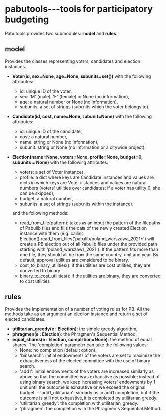# pabutools---tools for participatory budgeting

Pabutools provides two submodules: **model** and **rules**.
 ## model
 Provides the classes representing voters, candidates and election instances.
  - **Voter(id, sex=None, age=None, subunits=set())** with the following attributes:
	- id: unique ID of the voter,
	- sex: 'M' (male), 'F' (female) or None (no information),
	- age: a natural number or None (no information),
	- subunits: a set of strings (subunits which the voter belongs to).
  - **Candidate(id, cost, name=None, subunit=None)** with the following attributes:
	- id: unique ID of the candidate,
	- cost: a natural number,
	- name: string or None (no information),
	- subunit: string or None (no information or a citywide project).
  - **Election(name=None, voters=None, profile=None, budget=0, subunits = None)** with the following attributes:
	- voters: a set of Voter instances,
	- profile: a dict where keys are Candidate instances and values are dicts in which keys are Voter instances and values are natural numbers (voters' utilities over candidates; if a voter has utility 0, she can be skipped),
	- budget: a natural number,
	- subunits: a set of strings (subunits within the instance).

	and the following methods:
	- read_from_file(pattern): takes as an input the pattern of the filepaths of Pabulib files and fills the data of the newly created Election instance with them (e.g. calling Election().read_from_files('pabulib/poland_warszawa_2021*') will create a PB election out of all Pabulib files under the provided path starting with 'poland_warszawa_2021'). If the pattern fits more than one file, they should all be from the same country, unit and year. By default, approval utilities are considered to be binary.
	- cost_to_binary_utilities(): if the utilities are cost utilities, they are converted to binary
	- binary_to_cost_utilities(): if the utilities are binary, they are converted to cost utilities
 ## rules
Provides the implementation of a number of voting rules for PB. All the methods take as an argument an election instance and return a set of elected candidates.
 - **utilitarian_greedy(e : Election)**: the simple greedy algorithm,
 - **phragmen(e : Election)**: the Phragmen's Sequential Method,
 - **equal_shares(e : Election, completion=None)**: the method of equal shares. The 'completion' parameter can take the following values:
	 - None: no completion (default option).
	 - 'binsearch': initial endowments of the voters are set to maximize the exhaustiveness of the elected committee with the use of binary search.
	 - 'add1': initial endowments of the voters are increased similarly as above so that the committee is as exhaustive as possible; instead of using binary search, we keep increasing voters' endowments by 1 unit until the outcome is exhaustive or we exceed the original budget.
           - 'add1_utilitarian': similarly as in add1 completion, but if the outcome is still not exhaustive, it is completed by utilitarian greedy.
	 - 'utilitarian_greedy': the completion with utilitarian_greedy.
	 - 'phragmen': the completion with the Phragmen's Sequential Method.
